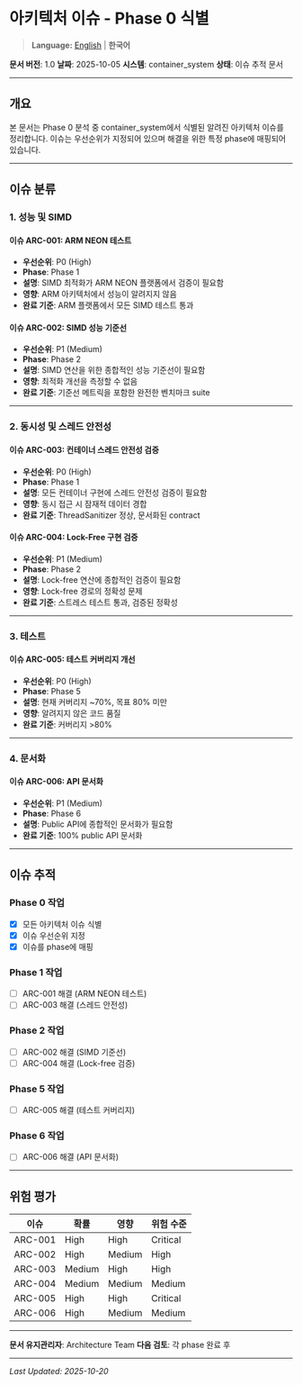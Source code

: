 # 아키텍처 이슈 - Phase 0 식별

> **Language:** [English](ARCHITECTURE_ISSUES.md) | **한국어**

**문서 버전**: 1.0
**날짜**: 2025-10-05
**시스템**: container_system
**상태**: 이슈 추적 문서

---

## 개요

본 문서는 Phase 0 분석 중 container_system에서 식별된 알려진 아키텍처 이슈를 정리합니다. 이슈는 우선순위가 지정되어 있으며 해결을 위한 특정 phase에 매핑되어 있습니다.

---

## 이슈 분류

### 1. 성능 및 SIMD

#### 이슈 ARC-001: ARM NEON 테스트
- **우선순위**: P0 (High)
- **Phase**: Phase 1
- **설명**: SIMD 최적화가 ARM NEON 플랫폼에서 검증이 필요함
- **영향**: ARM 아키텍처에서 성능이 알려지지 않음
- **완료 기준**: ARM 플랫폼에서 모든 SIMD 테스트 통과

#### 이슈 ARC-002: SIMD 성능 기준선
- **우선순위**: P1 (Medium)
- **Phase**: Phase 2
- **설명**: SIMD 연산을 위한 종합적인 성능 기준선이 필요함
- **영향**: 최적화 개선을 측정할 수 없음
- **완료 기준**: 기준선 메트릭을 포함한 완전한 벤치마크 suite

---

### 2. 동시성 및 스레드 안전성

#### 이슈 ARC-003: 컨테이너 스레드 안전성 검증
- **우선순위**: P0 (High)
- **Phase**: Phase 1
- **설명**: 모든 컨테이너 구현에 스레드 안전성 검증이 필요함
- **영향**: 동시 접근 시 잠재적 데이터 경합
- **완료 기준**: ThreadSanitizer 정상, 문서화된 contract

#### 이슈 ARC-004: Lock-Free 구현 검증
- **우선순위**: P1 (Medium)
- **Phase**: Phase 2
- **설명**: Lock-free 연산에 종합적인 검증이 필요함
- **영향**: Lock-free 경로의 정확성 문제
- **완료 기준**: 스트레스 테스트 통과, 검증된 정확성

---

### 3. 테스트

#### 이슈 ARC-005: 테스트 커버리지 개선
- **우선순위**: P0 (High)
- **Phase**: Phase 5
- **설명**: 현재 커버리지 ~70%, 목표 80% 미만
- **영향**: 알려지지 않은 코드 품질
- **완료 기준**: 커버리지 >80%

---

### 4. 문서화

#### 이슈 ARC-006: API 문서화
- **우선순위**: P1 (Medium)
- **Phase**: Phase 6
- **설명**: Public API에 종합적인 문서화가 필요함
- **완료 기준**: 100% public API 문서화

---

## 이슈 추적

### Phase 0 작업
- [x] 모든 아키텍처 이슈 식별
- [x] 이슈 우선순위 지정
- [x] 이슈를 phase에 매핑

### Phase 1 작업
- [ ] ARC-001 해결 (ARM NEON 테스트)
- [ ] ARC-003 해결 (스레드 안전성)

### Phase 2 작업
- [ ] ARC-002 해결 (SIMD 기준선)
- [ ] ARC-004 해결 (Lock-free 검증)

### Phase 5 작업
- [ ] ARC-005 해결 (테스트 커버리지)

### Phase 6 작업
- [ ] ARC-006 해결 (API 문서화)

---

## 위험 평가

| 이슈 | 확률 | 영향 | 위험 수준 |
|-------|------------|--------|------------|
| ARC-001 | High | High | Critical |
| ARC-002 | High | Medium | High |
| ARC-003 | Medium | High | High |
| ARC-004 | Medium | Medium | Medium |
| ARC-005 | High | High | Critical |
| ARC-006 | High | Medium | Medium |

---

**문서 유지관리자**: Architecture Team
**다음 검토**: 각 phase 완료 후

---

*Last Updated: 2025-10-20*
